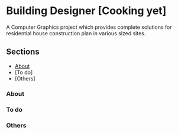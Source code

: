# Building Designer [Cooking yet]
A Computer Graphics project which provides complete solutions for residential house construction plan in various sized sites.

## Sections

- [About](https://github.com/Jishanshaikh4/building-designer#building-designer)
- [To do]
- [Others]

### About

### To do

### Others
